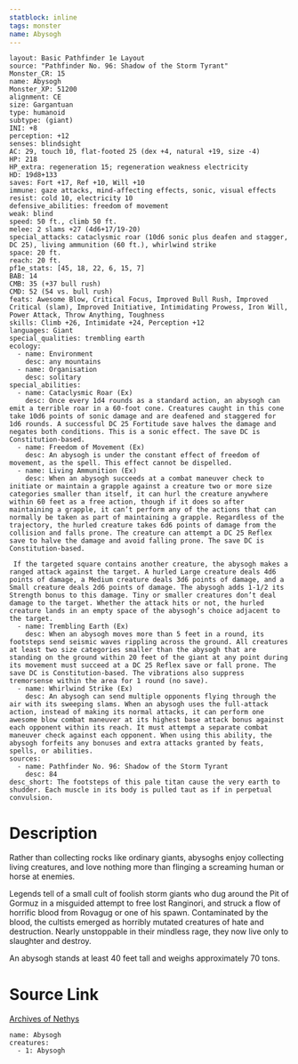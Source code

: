 ```yaml
---
statblock: inline
tags: monster
name: Abysogh
---
```

```statblock
layout: Basic Pathfinder 1e Layout
source: "Pathfinder No. 96: Shadow of the Storm Tyrant"
Monster_CR: 15
name: Abysogh
Monster_XP: 51200
alignment: CE
size: Gargantuan
type: humanoid
subtype: (giant)
INI: +8
perception: +12
senses: blindsight
AC: 29, touch 10, flat-footed 25 (dex +4, natural +19, size -4)
HP: 218
HP_extra: regeneration 15; regeneration weakness electricity
HD: 19d8+133
saves: Fort +17, Ref +10, Will +10
immune: gaze attacks, mind-affecting effects, sonic, visual effects
resist: cold 10, electricity 10
defensive_abilities: freedom of movement
weak: blind
speed: 50 ft., climb 50 ft.
melee: 2 slams +27 (4d6+17/19-20)
special_attacks: cataclysmic roar (10d6 sonic plus deafen and stagger, DC 25), living ammunition (60 ft.), whirlwind strike
space: 20 ft.
reach: 20 ft.
pf1e_stats: [45, 18, 22, 6, 15, 7]
BAB: 14
CMB: 35 (+37 bull rush)
CMD: 52 (54 vs. bull rush)
feats: Awesome Blow, Critical Focus, Improved Bull Rush, Improved Critical (slam), Improved Initiative, Intimidating Prowess, Iron Will, Power Attack, Throw Anything, Toughness
skills: Climb +26, Intimidate +24, Perception +12
languages: Giant
special_qualities: trembling earth
ecology:
  - name: Environment
    desc: any mountains
  - name: Organisation
    desc: solitary
special_abilities:
  - name: Cataclysmic Roar (Ex)
    desc: Once every 1d4 rounds as a standard action, an abysogh can emit a terrible roar in a 60-foot cone. Creatures caught in this cone take 10d6 points of sonic damage and are deafened and staggered for 1d6 rounds. A successful DC 25 Fortitude save halves the damage and negates both conditions. This is a sonic effect. The save DC is Constitution-based.
  - name: Freedom of Movement (Ex)
    desc: An abysogh is under the constant effect of freedom of movement, as the spell. This effect cannot be dispelled.
  - name: Living Ammunition (Ex)
    desc: When an abysogh succeeds at a combat maneuver check to initiate or maintain a grapple against a creature two or more size categories smaller than itself, it can hurl the creature anywhere within 60 feet as a free action, though if it does so after maintaining a grapple, it can’t perform any of the actions that can normally be taken as part of maintaining a grapple. Regardless of the trajectory, the hurled creature takes 6d6 points of damage from the collision and falls prone. The creature can attempt a DC 25 Reflex save to halve the damage and avoid falling prone. The save DC is Constitution-based.

 If the targeted square contains another creature, the abysogh makes a ranged attack against the target. A hurled Large creature deals 4d6 points of damage, a Medium creature deals 3d6 points of damage, and a Small creature deals 2d6 points of damage. The abysogh adds 1-1/2 its Strength bonus to this damage. Tiny or smaller creatures don’t deal damage to the target. Whether the attack hits or not, the hurled creature lands in an empty space of the abysogh’s choice adjacent to the target.
  - name: Trembling Earth (Ex)
    desc: When an abysogh moves more than 5 feet in a round, its footsteps send seismic waves rippling across the ground. All creatures at least two size categories smaller than the abysogh that are standing on the ground within 20 feet of the giant at any point during its movement must succeed at a DC 25 Reflex save or fall prone. The save DC is Constitution-based. The vibrations also suppress tremorsense within the area for 1 round (no save).
  - name: Whirlwind Strike (Ex)
    desc: An abysogh can send multiple opponents flying through the air with its sweeping slams. When an abysogh uses the full-attack action, instead of making its normal attacks, it can perform one awesome blow combat maneuver at its highest base attack bonus against each opponent within its reach. It must attempt a separate combat maneuver check against each opponent. When using this ability, the abysogh forfeits any bonuses and extra attacks granted by feats, spells, or abilities.
sources:
  - name: Pathfinder No. 96: Shadow of the Storm Tyrant
    desc: 84
desc_short: The footsteps of this pale titan cause the very earth to shudder. Each muscle in its body is pulled taut as if in perpetual convulsion.
```
# Description
Rather than collecting rocks like ordinary giants, abysoghs enjoy collecting living creatures, and love nothing more than flinging a screaming human or horse at enemies.

Legends tell of a small cult of foolish storm giants who dug around the Pit of Gormuz in a misguided attempt to free lost Ranginori, and struck a flow of horrific blood from Rovagug or one of his spawn. Contaminated by the blood, the cultists emerged as horribly mutated creatures of hate and destruction. Nearly unstoppable in their mindless rage, they now live only to slaughter and destroy.

An abysogh stands at least 40 feet tall and weighs approximately 70 tons.
# Source Link
[Archives of Nethys](https://aonprd.com/MonsterDisplay.aspx?ItemName=Abysogh)
```encounter-table
name: Abysogh
creatures:
  - 1: Abysogh
```
